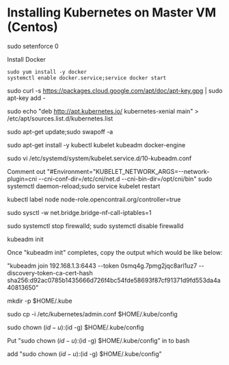 # Installing Kubernetes on Master VM (Centos)

sudo setenforce 0

Install Docker
```
sudo yum install -y docker
systemctl enable docker.service;service docker start

```

sudo curl -s https://packages.cloud.google.com/apt/doc/apt-key.gpg | sudo apt-key add -

sudo echo "deb http://apt.kubernetes.io/ kubernetes-xenial main" > /etc/apt/sources.list.d/kubernetes.list

sudo apt-get update;sudo swapoff -a

sudo apt-get install -y kubectl kubelet kubeadm docker-engine

sudo vi /etc/systemd/system/kubelet.service.d/10-kubeadm.conf

Comment out "#Environment="KUBELET_NETWORK_ARGS=--network-plugin=cni --cni-conf-dir=/etc/cni/net.d --cni-bin-dir=/opt/cni/bin"
sudo systemctl daemon-reload;sudo service kubelet restart

kubectl label node node-role.opencontrail.org/controller=true

sudo sysctl -w net.bridge.bridge-nf-call-iptables=1

sudo systemctl stop firewalld; sudo systemctl disable firewalld

kubeadm init

Once "kubeadm init" completes, copy the output which would be like below:

"kubeadm join 192.168.1.3:6443 --token 0smq4g.7pmg2jqc8arl1uz7 --discovery-token-ca-cert-hash sha256:d92ac0785b1435666d726f4bc54fde58693f87cf91371d9fd553da4a40813650"

mkdir -p $HOME/.kube

sudo cp -i /etc/kubernetes/admin.conf $HOME/.kube/config

sudo chown $(id -u):$(id -g) $HOME/.kube/config

Put "sudo chown $(id -u):$(id -g) $HOME/.kube/config” in to bash

add "sudo chown $(id -u):$(id -g) $HOME/.kube/config”